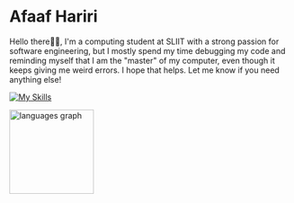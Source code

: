 # Afaaf Hariri

Hello there👋🏾,
I'm a computing student at SLIIT with a strong passion for software engineering, but I mostly spend my time debugging my code and reminding myself that I am the "master" of my computer, even though it keeps giving me weird errors.
I hope that helps. Let me know if you need anything else!

[![My Skills](https://skillicons.dev/icons?i=java,javascript,typescript,spring,nodejs,react,next,gcp,aws,docker&theme=light)](https://skillicons.dev) 

<div align="left">
  <img src="https://github-readme-stats.vercel.app/api/top-langs?username=afaafhariri&locale=en&hide_title=false&layout=compact&card_width=320&langs_count=6&theme=swift&hide_border=false&order=2&custom_title=Hariri's%20Top%20Languages" height="150" alt="languages graph"  />
</div>
